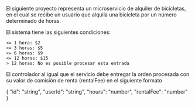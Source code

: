 El siguiente proyecto representa un microservicio de alquiler de bicicletas, en el cual se recibe un usuario que alquila una bicicleta por un número determinado de horas.

El sistema tiene las siguientes condiciones:

```
<= 1 hora: $2
<= 3 horas: $5
<= 6 horas: $9
<= 12 horas: $15
> 12 horas: No es posible procesar esta entrada
```

El controlador al igual que el servicio debe entregar la orden procesada con su valor de comisión de renta (rentalFee) en el siguiente formato

{
    "id": "string",
    "userId": "string",
    "hours": "number",
    "rentalFee": "number"
}
